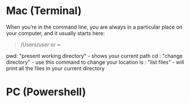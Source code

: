 # Mac (Terminal)

When you’re in the command line, you are always in a particular place on your computer, and it usually starts here:
> /Users/_user_
or **~**

pwd: "present working directory" - shows your current path
cd : "change directory" - use this command to change your location
ls : "list files" - will print all the files in your current directory

# PC (Powershell)

